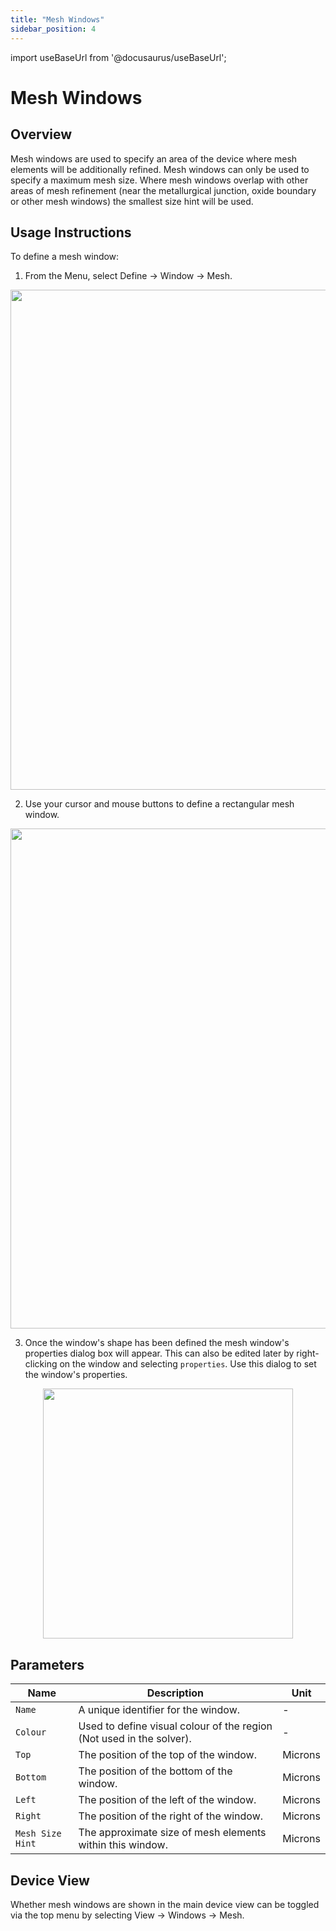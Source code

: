 ```yaml
---
title: "Mesh Windows"
sidebar_position: 4
---
```


import useBaseUrl from '@docusaurus/useBaseUrl';

# Mesh Windows

## Overview
Mesh windows are used to specify an area of the device where mesh elements will be additionally refined.
Mesh windows can only be used to specify a maximum mesh size. 
Where mesh windows overlap with other areas of mesh refinement (near the metallurgical junction, oxide boundary or other mesh windows) the smallest size hint will be used.

## Usage Instructions
To define a mesh window:
1. From the Menu, select Define -> Window -> Mesh.

<p align="center">
  <img src={useBaseUrl('img/device-editor/finite-element-mesh/mesh-windows/01.png')} width="800"/>
</p>

2. Use your cursor and mouse buttons to define a rectangular mesh window.

<p align="center">
  <img src={useBaseUrl('img/device-editor/finite-element-mesh/mesh-windows/02.png')} width="800"/>
</p>

3. Once the window's shape has been defined the mesh window's properties dialog box will appear. This can also be edited later by right-clicking on the window and selecting `properties`. Use this dialog to set the window's properties.

<p align="center">
  <img src={useBaseUrl('img/device-editor/finite-element-mesh/mesh-windows/03.png')} width="400"/>
</p>

## Parameters

<div class="properties-table">

| Name             | Description                                                                      | Unit       |
|------------------|----------------------------------------------------------------------------------|------------|
| `Name`           | A unique identifier for the window.                                              | -          |
| `Colour`         | Used to define visual colour of the region (Not used in the solver).             | -          |
| `Top`            | The position of the top of the window.                                           | Microns    |
| `Bottom`         | The position of the bottom of the window.                                        | Microns    |
| `Left`           | The position of the left of the window.                                          | Microns    |
| `Right`          | The position of the right of the window.                                         | Microns    |
| `Mesh Size Hint` | The approximate size of mesh elements within this window.                        | Microns    |

</div>

## Device View

Whether mesh windows are shown in the main device view can be toggled via the top menu by selecting View -> Windows -> Mesh.
